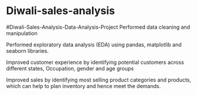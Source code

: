 # Diwali-sales-analysis
#Diwali-Sales-Analysis-Data-Analysis-Project Performed data cleaning and manipulation

Performed exploratory data analysis (EDA) using pandas, matplotlib and seaborn libraries.

Improved customer experience by identifying potential customers across different states, Occupation, gender and age groups

Improved sales by identifying most selling product categories and products, which can help to plan inventory and hence meet the demands.
